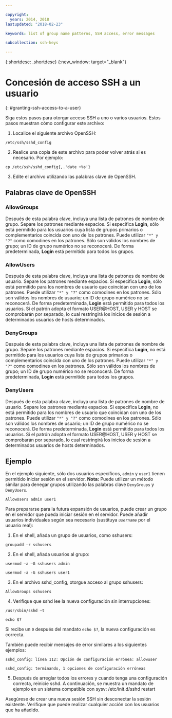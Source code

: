 ```yaml
---

copyright:
  years: 2014, 2018
lastupdated: "2018-02-23"

keywords: list of group name patterns, SSH access, error messages

subcollection: ssh-keys

---
```


{:shortdesc: .shortdesc}
{:new_window: target="_blank"}

# Concesión de acceso SSH a un usuario
{: #granting-ssh-access-to-a-user}

Siga estos pasos para otorgar acceso SSH a uno o varios usuarios. Estos pasos muestran cómo configurar este archivo:

1. Localice el siguiente archivo OpenSSH:
```
/etc/ssh/sshd_config
```

2. Realice una copia de este archivo para poder volver atrás si es necesario. Por ejemplo:
```
cp /etc/ssh/sshd_config{,.'date +%s'}
```

3. Edite el archivo utilizando las palabras clave de OpenSSH.


## Palabras clave de OpenSSH

### AllowGroups

Después de esta palabra clave, incluya una lista de patrones de nombre de grupo. Separe los patrones mediante espacios. Si especifica **Login**, sólo está permitido para los usuarios cuya lista de grupos primarios o complementarios coincida con uno de los patrones. Puede utilizar `"*" y "?"` como comodines en los patrones. Sólo son válidos los nombres de grupo; un ID de grupo numérico no se reconocerá. De forma predeterminada, **Login** está permitido para todos los grupos.

### AllowUsers

Después de esta palabra clave, incluya una lista de patrones de nombre de usuario. Separe los patrones mediante espacios. Si especifica **Login**, sólo está permitido para los nombres de usuario que coincidan con uno de los patrones. Puede utilizar `"*" y "?"` como comodines en los patrones. Sólo son válidos los nombres de usuario; un ID de grupo numérico no se reconocerá. De forma predeterminada, **Login** está permitido para todos los usuarios. Si el patrón adopta el formato USER@HOST, USER y HOST se comprobarán por separado, lo cual restringirá los inicios de sesión a determinados usuarios de hosts determinados.

### DenyGroups

Después de esta palabra clave, incluya una lista de patrones de nombre de grupo. Separe los patrones mediante espacios. Si especifica **Login**, no está permitido para los usuarios cuya lista de grupos primarios o complementarios coincida con uno de los patrones. Puede utilizar `"*" y "?"` como comodines en los patrones. Sólo son válidos los nombres de grupo; un ID de grupo numérico no se reconocerá. De forma predeterminada, **Login** está permitido para todos los grupos.

### DenyUsers

Después de esta palabra clave, incluya una lista de patrones de nombre de usuario. Separe los patrones mediante espacios. Si especifica **Login**, no está permitido para los nombres de usuario que coincidan con uno de los patrones. Puede utilizar `"*" y "?"` como comodines en los patrones. Sólo son válidos los nombres de usuario; un ID de grupo numérico no se reconocerá. De forma predeterminada, **Login** está permitido para todos los usuarios.  Si el patrón adopta el formato USER@HOST, USER y HOST se comprobarán por separado, lo cual restringirá los inicios de sesión a determinados usuarios de hosts determinados.

## Ejemplo

En el ejemplo siguiente, sólo dos usuarios específicos, `admin` y `user1` tienen permitido iniciar sesión en el servidor.
**Nota:** Puede utilizar un método similar para denegar grupos utilizando las palabras clave `DenyGroups` y `DenyUsers`.
```
AllowUsers admin user1
```

Para prepararse para la futura expansión de usuarios, puede crear un grupo en el servidor que pueda iniciar sesión en el servidor. Puede añadir usuarios individuales según sea necesario (sustituya *`username`* por el usuario real):

1. En el shell, añada un grupo de usuarios, como sshusers:
```
groupadd –r sshusers
```

2. En el shell, añada usuarios al grupo:
```
usermod –a –G sshusers admin
```
```
usermod -a -G sshusers user1
```

3. En el archivo sshd_config, otorgue acceso al grupo sshusers:
```
AllowGroups sshusers
```

4. Verifique que sshd lee la nueva configuración sin interrupciones:
```
/usr/sbin/sshd –t
```

```
echo $?
```

  Si recibe un `0` después del mandato `echo $?`, la nueva configuración es correcta.

  También puede recibir mensajes de error similares a los siguientes ejemplos:
```
sshd_config: línea 112: Opción de configuración errónea: allowuser
```

```
sshd_config: terminando, 1 opciones de configuración erróneas
```

5. Después de arreglar todos los errores y cuando tenga una configuración correcta, reinicie sshd. A continuación, se muestra un mandato de ejemplo en un sistema compatible con sysv:
  /etc/init.d/sshd restart

Asegúrese de crear una nueva sesión SSH sin desconectar la sesión existente. Verifique que puede realizar cualquier acción con los usuarios que ha añadido.
